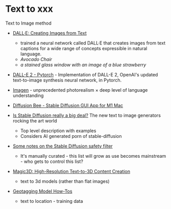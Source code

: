 Text to xxx
===========

Text to Image method

* [DALL·E: Creating Images from Text](https://openai.com/blog/dall-e/)
    * trained a neural network called DALL·E that creates images from text captions for a wide range of concepts expressible in natural language.
    * _Avocado Chair_
    * _a stained glass window with an image of a blue strawberry_
* [DALL-E 2 - Pytorch](https://github.com/lucidrains/DALLE2-pytorch) - Implementation of DALL-E 2, OpenAI's updated text-to-image synthesis neural network, in Pytorch.
* [Imagen](https://gweb-research-imagen.appspot.com/) - unprecedented photorealism × deep level of language understanding


* [Diffusion Bee - Stable Diffusion GUI App for M1 Mac](https://github.com/divamgupta/diffusionbee-stable-diffusion-ui)

* [Is Stable Diffusion really a big deal?](https://definiteoptimism.substack.com/p/is-stable-diffusion-really-a-big) The new text to image generators rocking the art world
    * Top level description with examples
    * Considers AI generated porn of stable-diffusion

* [Some notes on the Stable Diffusion safety filter](https://vickiboykis.com/2022/11/18/some-notes-on-the-stable-diffusion-safety-filter/)
    * It's manually curated - this list will grow as use becomes mainstream - who gets to control this list?

* [Magic3D: High-Resolution Text-to-3D Content Creation](https://deepimagination.cc/Magic3D/)
    * text to 3d models (rather than flat images)

* [Geotagging Model How-Tos](https://github.com/1712n/yachay-public/tree/master/conf_geotagging_model)
    * text to location - training data